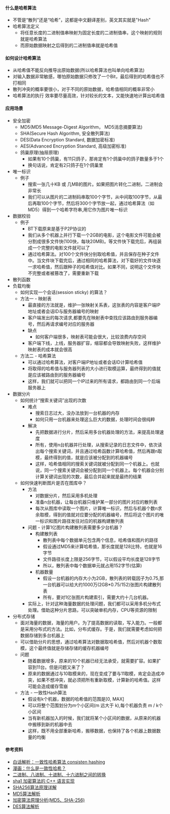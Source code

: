 #### 什么是哈希算法
- 不管是“散列”还是“哈希”，这都是中文翻译差别，英文其实就是"Hash"
- 哈希算法定义
  - 将任意长度的二进制值串映射为固定长度的二进制值串，这个映射的规则就是哈希算法
  - 而原始数据映射之后得到的二进制值串就是哈希值
#### 如何设计哈希算法
- 从哈希值不能反向推导出原始数据(所以哈希算法也叫单向哈希算法)
- 对输入数据非常敏感，哪怕原始数据只修改了一个Bit，最后得到的哈希值也不打相同
- 散列冲突的概率要很小，对于不同的原始数据，哈希值相同的概率非常小
- 哈希算法的执行 效率要尽量高效，针对较长的文本，又能快速地计算出哈希值
#### 应用场景
- 安全加密
  - MD5(MD5 Message-Digest Algorithm， MD5消息摘要算法)
  - SHA(Secure Hash Algorithm, 安全散列算法)
  - DES(Data Encryption Standard, 数据加密标准)
  - AES(Advanced Encryption Standard, 高级加密标准)
  - 鸽巢原理(抽屉原理)
    - 如果有10个鸽巢，有11只鸽子，那肯定有1个鸽巢中的鸽子数量多于1个
    - 换句话说，肯定有2只鸽子在1个鸽巢里
- 唯一标识
  - 例子
    - 搜索一张几十KB 或 几MB的图片。如果把图片转化二进制，二进制会非常长
    - 我们可以从图片的二进制码串取100个字节，从中间取100字节，从最后再取100个字节，然后将300个字节放一起，通过哈希算法（如MD5）得到一个哈希字符串,用它作为图片唯一标识
- 数据校验
  - 例子   
    - BT下载原来是基于P2P协议的
    - 我们从多个机器上并行下载一个2GB的电影，这个电影文件可能会被分割成很多文件快(100快，每块20MB)。等文件快下载完后，再组装成一个完整的电影文件就可以了
    - 通过哈希算法。对100个文件快分别取哈希值，并且保存在种子文件中。当文件块下载完后，通过相同的哈希算法，对下载好的文件块逐一求哈希值，然后跟种子的哈希值对比。如果不同，说明这个文件快不完整或者被篡改了，需要重新下载
- 散列函数
- 负载均衡
  - 如何实现一个会话(session sticky) 的算法？
  - 方法一 - 映射表
    - 最直接的方法就是，维护一张映射关系表，这张表的内容是客户端IP地址或者会话ID与服务器编号的映射
    - 客户端发出的每次请求,都要先在映射表中查找应该路由到服务器编号，然后再请求编号对应的服务器
    - 缺点
      - 如何客户端很多，映射表可能会很大，比较浪费内存空间
    - 客户端下线，上线，服务器扩容，缩容都会导致映射失败，这样维护映射表的成本就会很高
  - 方法二 - 哈希算法
    - 可以通过哈希算法，对客户端IP地址或者会话ID计算哈希值
    - 将取得的哈希值与服务器列表的大小进行取模运算，最终得到的值就是应该被路由到的服务器编号
    - 这样，我们就可以把同一个IP过来的所有请求，都路由到同一个后端服务器上
- 数据分片
  - 如何统计“搜索关键词”出现的次数
    - 难点
      - 搜索日志过大，没办法放到一台机器的内存
      - 如何只用一台机器来处理这么巨大的数据，处理时间会很纯粹
    - 解决
      - 先把数据进行分片，然后采用多台机器处理的方法，来提高处理速度
      - 所有，使用n台机器并行处理，从搜索记录的日志文件中，依次读出每个搜索关键词，并且通过哈希函数计算哈希值，然后再跟n取模，最终得到的值，就是应该被分配到的机器编号
      - 这样，哈希值相同的搜索关键词就被分配到同一个机器上。也就说，同一个搜索关键词会被分配到同一个机器上。每个机器会分别计算关键词出现的次数，最后合并起来就是最终的结果
  - 如何快速判断图片是否在图库中？
    - 方法
      - 对数据分片，然后采用多机处理
      - 准备n台机器，让每台机器只维护某一部分的图片对应的散列表
      - 每次从图库中读取一个图片，计算唯一标识，然后与机器个数n求余取模，得到的值就对应要分配的机器编号，然后将这个图片的唯一标识和图片路径发往对应的机器构建散列表
    - 问题 - 计算1亿图片构建散列表需要多少台机器？
      - 构建散列表
        - 散列表中每个数据单元包含两个信息，哈希值和图片的路径
        - 假设通过MD5来计算哈希值，那长度就是128比特，也就是16字节
        - 文件路径长度上限是256字节，可以假设平均长度是128字节
        - 所以，散列表中每个数据单元就占用152字节(估算)
      - 机器数量
        - 假设一台机器的内存大小为2GB，散列表的转载因子为0.75,那一台机器可以给大约1000万(2GB*0.75/152)张图片构建散列表
        - 所有，要对1亿张图片构建索引，需要大约十几台机器。
    - 实际上，针对这种海量数据的处理问题，我们都可以采用多机分布式处理。借助这种分片思路，可以突破单机内存，CPU等资源的限制
- 分布式存储
  - 面对海量的数据，海量的用户。为了提高数据的读取，写入能力。一般都是采用分布式的方法。比如，分布式缓存。于是，我们就需要考虑如何把数据存储到多台机器上
  - 可以借助分片的思想，通过哈希算法对数据取哈希值，然后对机器个数取模，这个最终值就是存储存储的缓存机器编号
  - 问题
    - 随着数据增多，原来的10个机器已经无法承受，就需要扩容。如果扩容到11台。但是问题又来了？
    - 原来的数据通过与10取模来的，现在变成了要与11取模，肯定会造成冲突，如果不想冲突，就必须把所有重新取模，计算新的哈希值。这样可能会造成缓存雪崩
  - 方法 - 一致性Hash算法
    - 假设有k个机器，数据的哈希值的范围是[0, MAX]
    - 可以将整个范围划分为m个小区间(m 远大于 k),每个机器负责 m / k个小区间
    - 当有新机器加入的时候，我们就将某个小区间的数据，从原来的机器中搬移到新的机器中去
    - 这样，既不用全部重新哈希，搬移数据，也保持了各个机器上数据数量的均衡

#### 参考资料
- [白话解析：一致性哈希算法 consisten hashing](http://www.zsythink.net/archives/1182)
- [漫画：什么是一致性哈希？](https://mp.weixin.qq.com/s/yimfkNYF_tIJJqUIzV7TFA)
- [二进制、八进制、十进制、十六进制之间的转换](https://jingyan.baidu.com/article/495ba84109665338b30ede98.html)
- [sha1 加密算法的 C++ 语言实现](https://blog.sbw.so/u/cpp-implements-class-for-sha1-encryption-algorithm.html)
- [SHA256算法原理详解](https://blog.csdn.net/u011583927/article/details/80905740)
- [MD5算法解析](https://www.cnblogs.com/chars/p/4983291.html)
- [加密算法原理分析(MD5、SHA-256)](https://juejin.im/post/5ce6b828f265da1bba58dd9e)
- [DES算法解析](https://www.cnblogs.com/chars/p/4984269.html)